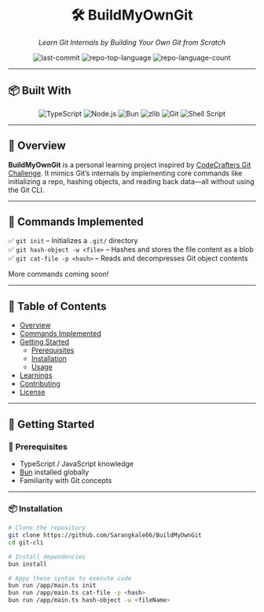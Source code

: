 <div align="center">

# 🛠️ BuildMyOwnGit

_Learn Git Internals by Building Your Own Git from Scratch_

![last-commit](https://img.shields.io/github/last-commit/Sarangkale66/BuildMyOwnGit?style=flat&logo=git&logoColor=white&color=blue)
![repo-top-language](https://img.shields.io/github/languages/top/Sarangkale66/BuildMyOwnGit?style=flat&color=blue)
![repo-language-count](https://img.shields.io/github/languages/count/Sarangkale66/BuildMyOwnGit?style=flat&color=blue)

</div>

---

## 📦 Built With

<div align="center">

  ![TypeScript](https://img.shields.io/badge/TypeScript-3178C6?style=flat&logo=typescript&logoColor=white)
  ![Node.js](https://img.shields.io/badge/Node.js-339933?style=flat&logo=node.js&logoColor=white)
  ![Bun](https://img.shields.io/badge/Bun-000000?style=flat&logo=bun&logoColor=white)
  ![zlib](https://img.shields.io/badge/zlib-compression-ff69b4?style=flat)
  ![Git](https://img.shields.io/badge/Git-000000?style=flat&logo=git&logoColor=white)
  ![Shell Script](https://img.shields.io/badge/Shell-121011?style=flat&logo=gnu-bash&logoColor=white)

</div>

---

## 📌 Overview

**BuildMyOwnGit** is a personal learning project inspired by [CodeCrafters Git Challenge](https://codecrafters.io). It mimics Git’s internals by implementing core commands like initializing a repo, hashing objects, and reading back data—all without using the Git CLI.

---

## 🧰 Commands Implemented

✅ `git init` – Initializes a `.git/` directory  
✅ `git hash-object -w <file>` – Hashes and stores the file content as a blob  
✅ `git cat-file -p <hash>` – Reads and decompresses Git object contents

More commands coming soon!

---

## 📁 Table of Contents

- [Overview](#overview)
- [Commands Implemented](#-commands-implemented)
- [Getting Started](#-getting-started)
  - [Prerequisites](#prerequisites)
  - [Installation](#installation)
  - [Usage](#usage)
- [Learnings](#-learnings)
- [Contributing](#-contributing)
- [License](#-license)

---

## 🚀 Getting Started

### 🔧 Prerequisites

- TypeScript / JavaScript knowledge
- [Bun](https://bun.sh/docs/installation) installed globally
- Familiarity with Git concepts

---

### 📦 Installation

```sh
# Clone the repository
git clone https://github.com/Sarangkale66/BuildMyOwnGit
cd git-cli

# Install dependencies
bun install

# Appy these syntax to execute code
bun run /app/main.ts init
bun run /app/main.ts cat-file -p <hash>
bun run /app/main.ts hash-object -w <fileName>